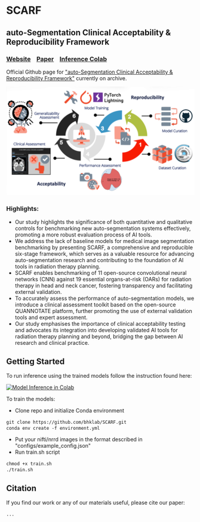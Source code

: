 # SCARF
## auto-Segmentation Clinical Acceptability & Reproducibility Framework

### [Website](https://scarfai.ca)&nbsp;&nbsp;&nbsp;&nbsp;[Paper](https://www.medrxiv.org/content/10.1101/2022.01.15.22269276v2)&nbsp;&nbsp;&nbsp;&nbsp;[Inference Colab](https://colab.research.google.com/drive/1YjbnqRCKdaTnEg3xdKyo2bzSRpMNoQ8I?usp=sharing)


Official Github page for ["auto-Segmentation Clinical Acceptability & Reproducibility Framework"](https://www.medrxiv.org/content/10.1101/2022.01.15.22269276v2) currently on archive.

![Study Overview](paper/Figures/overview.jpg)

### Highlights:
- Our study highlights the significance of both quantitative and qualitative controls for benchmarking new auto-segmentation systems effectively, promoting a more robust evaluation process of AI tools.
- We address the lack of baseline models for medical image segmentation benchmarking by presenting SCARF, a comprehensive and reproducible six-stage framework, which serves as a valuable resource for advancing auto-segmentation research and contributing to the foundation of AI tools in radiation therapy planning.
- SCARF enables benchmarking of 11 open-source convolutional neural networks (CNN) against 19 essential organs-at-risk (OARs) for radiation therapy in head and neck cancer, fostering transparency and facilitating external validation.
- To accurately assess the performance of auto-segmentation models, we introduce a clinical assessment toolkit based on the open-source QUANNOTATE platform, further promoting the use of external validation tools and expert assessment.
- Our study emphasises the importance of clinical acceptability testing and advocates its integration into developing validated AI tools for radiation therapy planning and beyond, bridging the gap between AI research and clinical practice.

## Getting Started

To run inference using the trained models follow the instruction found here:<br>

[![Model Inference in Colab](https://colab.research.google.com/assets/colab-badge.svg)](https://colab.research.google.com/drive/1YjbnqRCKdaTnEg3xdKyo2bzSRpMNoQ8I?usp=sharing)

To train the models:

- Clone repo and initialize Conda environment

```shell
git clone https://github.com/bhklab/SCARF.git
conda env create -f environment.yml
```

- Put your nifti/nrrd images in the format described in "configs/example_config.json"
- Run train.sh script

```shell
chmod +x train.sh
./train.sh
```

## Citation

If you find our work or any of our materials useful, please cite our paper:

```
...
```